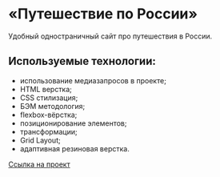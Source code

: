 # «Путешествие по России»
Удобный одностраничный сайт про путешествия в России.

## Используемые технологии:


- использование медиазапросов в проекте;
- HTML верстка;
- CSS стилизация;
- БЭМ методология;
- flexbox-вёрстка;
- позиционирование элементов;
- трансформации;
- Grid Layout;
- адаптивная резиновая верстка.

[Ссылка на проект](https://leontevsky.github.io/russian-travel/)
